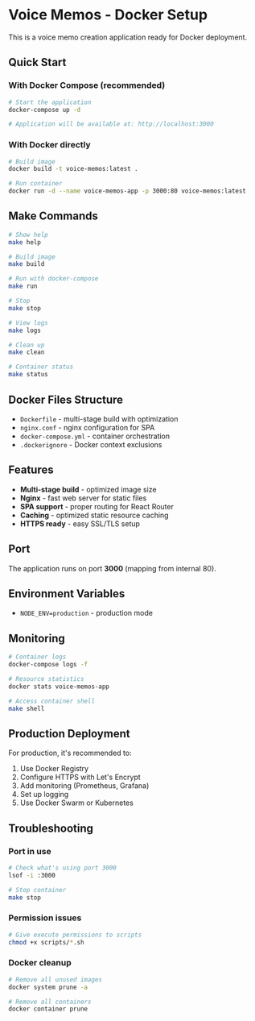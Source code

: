 # Voice Memos - Docker Setup

This is a voice memo creation application ready for Docker deployment.

## Quick Start

### With Docker Compose (recommended)

```bash
# Start the application
docker-compose up -d

# Application will be available at: http://localhost:3000
```

### With Docker directly

```bash
# Build image
docker build -t voice-memos:latest .

# Run container
docker run -d --name voice-memos-app -p 3000:80 voice-memos:latest
```

## Make Commands

```bash
# Show help
make help

# Build image
make build

# Run with docker-compose
make run

# Stop
make stop

# View logs
make logs

# Clean up
make clean

# Container status
make status
```

## Docker Files Structure

- `Dockerfile` - multi-stage build with optimization
- `nginx.conf` - nginx configuration for SPA
- `docker-compose.yml` - container orchestration
- `.dockerignore` - Docker context exclusions

## Features

- **Multi-stage build** - optimized image size
- **Nginx** - fast web server for static files
- **SPA support** - proper routing for React Router
- **Caching** - optimized static resource caching
- **HTTPS ready** - easy SSL/TLS setup

## Port

The application runs on port **3000** (mapping from internal 80).

## Environment Variables

- `NODE_ENV=production` - production mode

## Monitoring

```bash
# Container logs
docker-compose logs -f

# Resource statistics
docker stats voice-memos-app

# Access container shell
make shell
```

## Production Deployment

For production, it's recommended to:

1. Use Docker Registry
2. Configure HTTPS with Let's Encrypt
3. Add monitoring (Prometheus, Grafana)
4. Set up logging
5. Use Docker Swarm or Kubernetes

## Troubleshooting

### Port in use
```bash
# Check what's using port 3000
lsof -i :3000

# Stop container
make stop
```

### Permission issues
```bash
# Give execute permissions to scripts
chmod +x scripts/*.sh
```

### Docker cleanup
```bash
# Remove all unused images
docker system prune -a

# Remove all containers
docker container prune
```
